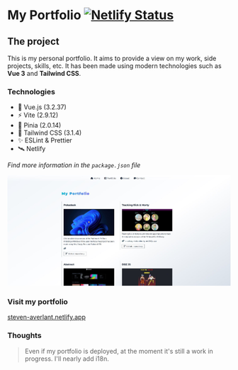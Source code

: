 # My Portfolio [![Netlify Status](https://api.netlify.com/api/v1/badges/4759f042-222c-4bfd-a86e-f3c1e0e5984c/deploy-status)](https://app.netlify.com/sites/steven-averlant/deploys)

## The project

This is my personal portfolio. It aims to provide a view on my work, side projects, skills, etc. It has been made using modern technologies such as **Vue 3** and **Tailwind CSS**.

### Technologies

* 🔭 Vue.js (3.2.37)
* ⚡ Vite (2.9.12)
* 🍍 Pinia (2.0.14)
* 🌈 Tailwind CSS (3.1.4)
* ✨ ESLint & Prettier
* 🛰️ Netlify

*Find more information in the `package.json` file*

<picture>
  <source media="(prefers-color-scheme: dark)" srcset="/src/assets/screenshots/portfolio_dark_preview.JPG">
  <img alt="Portfolio preview in light and dark color mode." src="/src/assets/screenshots/portfolio_light_preview.JPG">
</picture>

### Visit my portfolio
[steven-averlant.netlify.app](https://steven-averlant.netlify.app/)

### Thoughts

> Even if my portfolio is deployed, at the moment it's still a work in progress. I'll nearly add i18n.